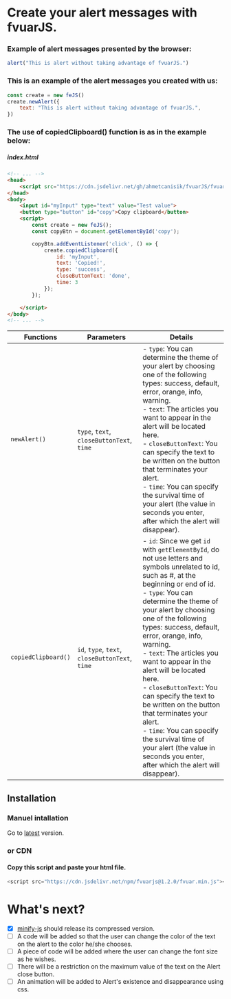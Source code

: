 # Create your alert messages with fvuarJS.

### Example of alert messages presented by the browser:
```javascript
alert("This is alert without taking advantage of fvuarJS.")
```

### This is an example of the alert messages you created with us:
```javascript
const create = new feJS()
create.newAlert({
    text: "This is alert without taking advantage of fvuarJS.",
})
```

### The use of copiedClipboard() function is as in the example below:

##### index.html
```html
<!-- ... -->
<head>
    <script src="https://cdn.jsdelivr.net/gh/ahmetcanisik/fvuarJS/fvuar1.1.min.js"></script>
</head>
<body>
    <input id="myInput" type="text" value="Test value">
    <button type="button" id="copy">Copy clipboard</button>
    <script>
        const create = new feJS();
        const copyBtn = document.getElementById('copy');

        copyBtn.addEventListener('click', () => {
            create.copiedClipboard({
                id: 'myInput',
                text: 'Copied!',
                type: 'success',
                closeButtonText: 'done',
                time: 3
            });
        });

    </script>
</body>
<!-- ... -->
```

| Functions | Parameters | Details |
| ----------| ------------- | -------- |
| `newAlert()` | `type`, `text`, `closeButtonText`, `time` | - `type`: You can determine the theme of your alert by choosing one of the following types: success, default, error, orange, info, warning. <br> - `text`: The articles you want to appear in the alert will be located here. <br> - `closeButtonText`: You can specify the text to be written on the button that terminates your alert. <br> - `time`: You can specify the survival time of your alert (the value in seconds you enter, after which the alert will disappear). |
| `copiedClipboard()` | `id`, `type`, `text`, `closeButtonText`, `time` | - `id`: Since we get `id` with `getElementById`, do not use letters and symbols unrelated to id, such as #, at the beginning or end of id. <br> - `type`: You can determine the theme of your alert by choosing one of the following types: success, default, error, orange, info, warning. <br> - `text`: The articles you want to appear in the alert will be located here. <br> - `closeButtonText`: You can specify the text to be written on the button that terminates your alert. <br> - `time`: You can specify the survival time of your alert (the value in seconds you enter, after which the alert will disappear). |


## Installation

### Manuel intallation
Go to [latest](https://github.com/ahmetcanisik/fvuarJS/releases/latest) version.

### or CDN

#### Copy this script and paste your html file.
```javascript
<script src="https://cdn.jsdelivr.net/npm/fvuarjs@1.2.0/fvuar.min.js"></script>
```


# What's next?

- [x] [minify-js](https://minify-js.com/) should release its compressed version.
- [ ] A code will be added so that the user can change the color of the text on the alert to the color he/she chooses.
- [ ] A piece of code will be added where the user can change the font size as he wishes.
- [ ] There will be a restriction on the maximum value of the text on the Alert close button.
- [ ] An animation will be added to Alert's existence and disappearance using css.
